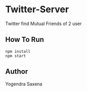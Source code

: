 # Twitter-Server

Twitter find Mutual Friends of 2 user

## How To Run

```
npm install
npm start
```

## Author

Yogendra Saxena
